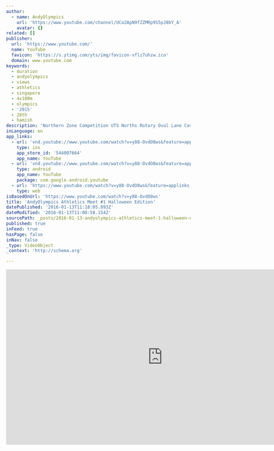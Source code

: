 ```yaml
---
author:
  - name: AndyOlympics
    url: 'https://www.youtube.com/channel/UCo2ApN9fZZMRp9S5pJ8bY_A'
    avatar: {}
related: []
publisher:
  url: 'https://www.youtube.com/'
  name: YouTube
  favicon: 'https://s.ytimg.com/yts/img/favicon-vflz7uhzw.ico'
  domain: www.youtube.com
keywords:
  - duration
  - andyolympics
  - views
  - athletics
  - singapore
  - 4x100m
  - olympics
  - '2015'
  - 28th
  - hamish
description: 'Northern Zone Competition UTS Norths Rotary Oval Lane Cove 31/10/15 Shot Put, Discus, 200m, 800m, Triple Jump'
inLanguage: en
app_links:
  - url: 'vnd.youtube://www.youtube.com/watch?v=y88-OvdO8ws&feature=applinks'
    type: ios
    app_store_id: '544007664'
    app_name: YouTube
  - url: 'vnd.youtube://www.youtube.com/watch?v=y88-OvdO8ws&feature=applinks'
    type: android
    app_name: YouTube
    package: com.google.android.youtube
  - url: 'https://www.youtube.com/watch?v=y88-OvdO8ws&feature=applinks'
    type: web
isBasedOnUrl: 'https://www.youtube.com/watch?v=y88-OvdO8ws'
title: 'AndyOlympics Athletics Meet #1 Halloween Edition'
datePublished: '2016-01-13T11:18:05.893Z'
dateModified: '2016-01-13T11:08:58.154Z'
sourcePath: _posts/2016-01-13-andyolympics-athletics-meet-1-halloween-edition.md
published: true
inFeed: true
hasPage: false
inNav: false
_type: VideoObject
_context: 'http://schema.org'

---
```

<iframe src="https://cdn.embedly.com/widgets/media.html?src=https%3A%2F%2Fwww.youtube.com%2Fembed%2Fy88-OvdO8ws%3Ffeature%3Doembed&amp;url=https%3A%2F%2Fwww.youtube.com%2Fwatch%3Fv%3Dy88-OvdO8ws&amp;image=https%3A%2F%2Fi.ytimg.com%2Fvi%2Fy88-OvdO8ws%2Fhqdefault.jpg&amp;key=b7d04c9b404c499eba89ee7072e1c4f7&amp;type=text%2Fhtml&amp;schema=youtube" width="854" height="480" scrolling="no" frameborder="0" allowfullscreen="allowfullscreen" style=""></iframe>